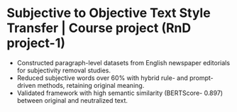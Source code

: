 # Subjective to Objective Text Style Transfer | Course project (RnD project-1)
* Constructed paragraph-level datasets from English newspaper editorials for subjectivity removal studies.
* Reduced subjective words over 60% with hybrid rule- and prompt-driven methods, retaining original meaning.
* Validated framework with high semantic similarity (BERTScore- 0.897) between original and neutralized text.
